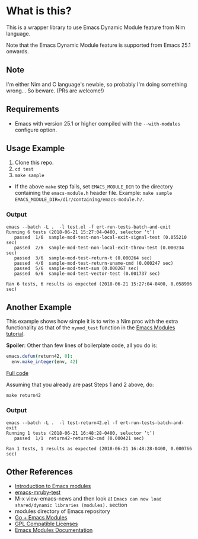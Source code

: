 # What is this?
This is a wrapper library to use Emacs Dynamic Module feature from
Nim language.

Note that the Emacs Dynamic Module feature is supported from Emacs
25.1 onwards.

## Note
I'm either Nim and C language's newbie, so probably I'm doing
something wrong... So beware. (PRs are welcome!)

## Requirements

- Emacs with version 25.1 or higher compiled with the `--with-modules`
  configure option.

## Usage Example

1. Clone this repo.
2. `cd test`
3. `make sample`
  - If the above `make` step fails, set `EMACS_MODULE_DIR` to the
    directory containing the `emacs-module.h` header file. Example:
    `make sample EMACS_MODULE_DIR=/dir/containing/emacs-module.h/`.

### Output

```
emacs --batch -L .  -l test.el -f ert-run-tests-batch-and-exit
Running 6 tests (2018-06-21 15:27:04-0400, selector ‘t’)
   passed  1/6  sample-mod-test-non-local-exit-signal-test (0.055210 sec)
   passed  2/6  sample-mod-test-non-local-exit-throw-test (0.000234 sec)
   passed  3/6  sample-mod-test-return-t (0.000264 sec)
   passed  4/6  sample-mod-test-return-uname-cmd (0.000247 sec)
   passed  5/6  sample-mod-test-sum (0.000267 sec)
   passed  6/6  sample-mod-test-vector-test (0.001737 sec)

Ran 6 tests, 6 results as expected (2018-06-21 15:27:04-0400, 0.058906 sec)
```

## Another Example

This example shows how simple it is to write a Nim proc with the extra
functionality as that of the `mymod_test` function in the [Emacs
Modules tutorial][diobla].

**Spoiler**: Other than few lines of boilerplate code, all you do is:

```nim
emacs.defun(return42, 0):
  env.make_integer(env, 42)
```

[Full code][return42]

Assuming that you already are past Steps 1 and 2 above, do:

```
make return42
```

### Output

```
emacs --batch -L .  -l test-return42.el -f ert-run-tests-batch-and-exit
Running 1 tests (2018-06-21 16:48:28-0400, selector ‘t’)
   passed  1/1  return42-return42-cmd (0.000421 sec)

Ran 1 tests, 1 results as expected (2018-06-21 16:48:28-0400, 0.000766 sec)
```

## Other References
- [Introduction to Emacs modules][diobla]
- [emacs-mruby-test](https://github.com/syohex/emacs-mruby-test)
- M-x view-emacs-news and then look at `Emacs can now load shared/dynamic libraries (modules).` section
- modules directory of Emacs repository
- [Go + Emacs Modules](https://mrosset.github.io/emacs-module/)
- [GPL Compatible Licenses](https://www.gnu.org/licenses/license-list.html#GPLCompatibleLicenses)
- [Emacs Modules Documentation](http://phst.github.io/emacs-modules.html)


[diobla]: http://diobla.info/blog-archive/modules-tut.html
[return42]: test/return42.nim
